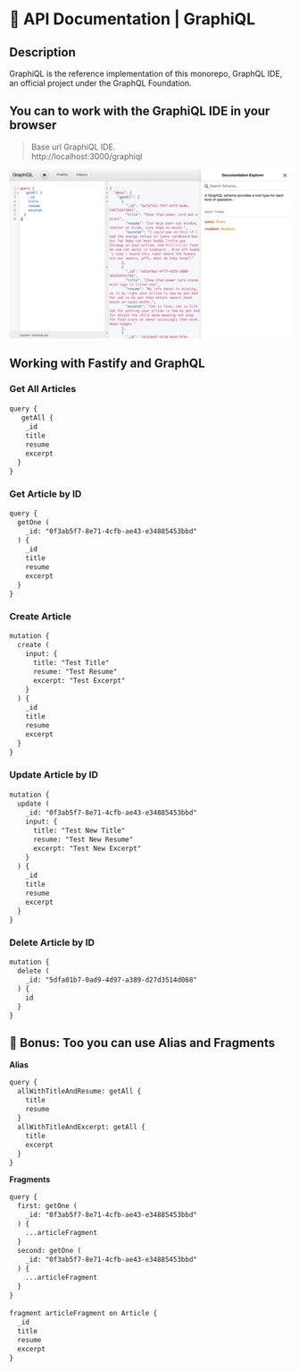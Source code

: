 # 🔮 API Documentation | GraphiQL

## Description

GraphiQL is the reference implementation of this monorepo, GraphQL IDE, an official project under the GraphQL Foundation.

## You can to work with the GraphiQL IDE in your browser

> Base url GraphiQL IDE. \
  http://localhost:3000/graphiql

![graphiql](../../assets/graphiql.png)

## Working with Fastify and GraphQL

### Get All Articles

```any
query {
   getAll {
    _id
    title
    resume
    excerpt
  }
}
```

### Get Article by ID

```any
query {
  getOne (
    _id: "0f3ab5f7-8e71-4cfb-ae43-e34885453bbd"
  ) {
    _id
    title
    resume
    excerpt
  }
}
```

### Create Article
```any
mutation {
  create (
    input: {
      title: "Test Title"
      resume: "Test Resume"
      excerpt: "Test Excerpt"
    }
  ) {
    _id
    title
    resume
    excerpt
  }
}
```

### Update Article by ID
```any
mutation {
  update (
    _id: "0f3ab5f7-8e71-4cfb-ae43-e34885453bbd"
    input: {
      title: "Test New Title"
      resume: "Test New Resume"
      excerpt: "Test New Excerpt"
    }
  ) {
    _id
    title
    resume
    excerpt
  }
}
```

### Delete Article by ID
```any
mutation {
  delete (
    _id: "5dfa01b7-0ad9-4d97-a389-d27d3514d068"
  ) {
    id
  }
}
```

## 🎁 Bonus: Too you can use Alias and Fragments 

**Alias**
```any
query {
  allWithTitleAndResume: getAll {
    title
    resume
  }
  allWithTitleAndExcerpt: getAll {
    title
    excerpt
  }
}
```

**Fragments**
```any
query {
  first: getOne (
    _id: "0f3ab5f7-8e71-4cfb-ae43-e34885453bbd"
  ) {
    ...articleFragment
  }
  second: getOne (
    _id: "0f3ab5f7-8e71-4cfb-ae43-e34885453bbd"
  ) {
    ...articleFragment
  }
}

fragment articleFragment on Article {
  _id
  title
  resume
  excerpt
}
```